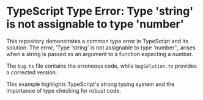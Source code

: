 # TypeScript Type Error: Type 'string' is not assignable to type 'number'

This repository demonstrates a common type error in TypeScript and its solution.  The error, 'Type 'string' is not assignable to type 'number'', arises when a string is passed as an argument to a function expecting a number.

The `bug.ts` file contains the erroneous code, while `bugSolution.ts` provides a corrected version.

This example highlights TypeScript's strong typing system and the importance of type checking for robust code.